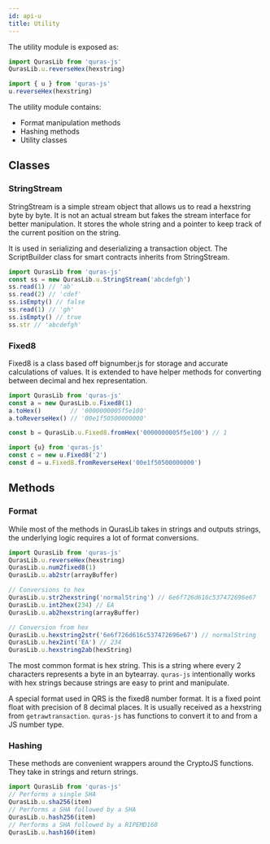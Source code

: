```yaml
---
id: api-u
title: Utility
---
```


The utility module is exposed as:

```js
import QurasLib from 'quras-js'
QurasLib.u.reverseHex(hexstring)

import { u } from 'quras-js'
u.reverseHex(hexstring)
```

The utility module contains:

- Format manipulation methods
- Hashing methods
- Utility classes

## Classes

### StringStream

StringStream is a simple stream object that allows us to read a hexstring byte by byte. It is not an actual stream but fakes the stream interface for better manipulation. It stores the whole string and a pointer to keep track of the current position on the string.

It is used in serializing and deserializing a transaction object. The ScriptBuilder class for smart contracts inherits from StringStream.

```js
import QurasLib from 'quras-js'
const ss = new QurasLib.u.StringStream('abcdefgh')
ss.read(1) // 'ab'
ss.read(2) // 'cdef'
ss.isEmpty() // false
ss.read(1) // 'gh'
ss.isEmpty() // true
ss.str // 'abcdefgh'
```

### Fixed8

Fixed8 is a class based off bignumber.js for storage and accurate calculations of values. It is extended to have helper methods for converting between decimal and hex representation.

```js
import QurasLib from 'quras-js'
const a = new QurasLib.u.Fixed8(1)
a.toHex()        // '0000000005f5e100'
a.toReverseHex() // '00e1f50500000000'

const b = QurasLib.u.Fixed8.fromHex('0000000005f5e100') // 1

import {u} from 'quras-js'
const c = new u.Fixed8('2')
const d = u.Fixed8.fromReverseHex('00e1f50500000000')
```

## Methods

### Format

While most of the methods in QurasLib takes in strings and outputs strings, the underlying logic requires a lot of format conversions.

```js
import QurasLib from 'quras-js'
QurasLib.u.reverseHex(hexstring)
QurasLib.u.num2fixed8(1)
QurasLib.u.ab2str(arrayBuffer)

// Conversions to hex
QurasLib.u.str2hexstring('normalString') // 6e6f726d616c537472696e67
QurasLib.u.int2hex(234) // EA
QurasLib.u.ab2hexstring(arrayBuffer)

// Conversion from hex
QurasLib.u.hexstring2str('6e6f726d616c537472696e67') // normalString
QurasLib.u.hex2int('EA') // 234
QurasLib.u.hexstring2ab(hexString)
```

The most common format is hex string. This is a string where every 2 characters represents a byte in an bytearray. `quras-js` intentionally works with hex strings because strings are easy to print and manipulate.

A special format used in QRS is the fixed8 number format. It is a fixed point float with precision of 8 decimal places. It is usually received as a hexstring from `getrawtransaction`. `quras-js` has functions to convert it to and from a JS number type.

### Hashing

These methods are convenient wrappers around the CryptoJS functions. They take in strings and return strings.

```js
import QurasLib from 'quras-js'
// Performs a single SHA
QurasLib.u.sha256(item)
// Performs a SHA followed by a SHA
QurasLib.u.hash256(item)
// Performs a SHA followed by a RIPEMD160
QurasLib.u.hash160(item)
```

